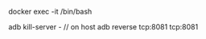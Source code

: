 docker exec -it <container id> /bin/bash

adb kill-server - // on host
adb reverse tcp:8081 tcp:8081  
